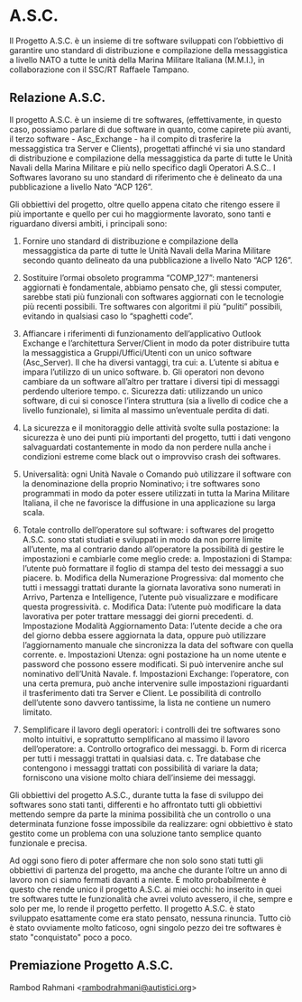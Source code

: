 # A.S.C.
Il Progetto A.S.C. è un insieme di tre software sviluppati con l’obbiettivo di garantire uno standard di distribuzione e compilazione della messaggistica a livello NATO a tutte le unità della Marina Militare Italiana (M.M.I.), in collaborazione con il SSC/RT Raffaele Tampano.

## Relazione A.S.C.

Il progetto A.S.C. è un insieme di tre softwares, (effettivamente, in questo caso, possiamo parlare di due software in quanto, come capirete più avanti, il terzo software - Asc_Exchange - ha il compito di trasferire la messaggistica tra Server e Clients), progettati affinché vi sia uno standard di distribuzione e compilazione della messaggistica da parte di tutte le Unità Navali della Marina Militare e più nello specifico dagli Operatori A.S.C.. I Softwares lavorano su uno standard di riferimento che è delineato da una pubblicazione a livello Nato “ACP 126”.

Gli obbiettivi del progetto, oltre quello appena citato che ritengo essere il più importante e quello per cui ho maggiormente lavorato, sono tanti e riguardano diversi ambiti, i principali sono:
1.  Fornire uno standard di distribuzione e compilazione della messaggistica da parte di tutte le Unità Navali della Marina Militare secondo quanto delineato da una pubblicazione a livello Nato “ACP 126”.

2.  Sostituire l’ormai obsoleto programma “COMP_127”: mantenersi aggiornati è fondamentale, abbiamo pensato che, gli stessi computer, sarebbe stati più funzionali con softwares aggiornati con le tecnologie più recenti possibili. Tre softwares con algoritmi il più “puliti” possibili, evitando in qualsiasi caso lo “spaghetti code”.

3. Affiancare i riferimenti di funzionamento dell’applicativo Outlook Exchange e l’architettura Server/Client in modo da poter distribuire tutta la messaggistica a Gruppi/Uffici/Utenti con un unico software (Asc_Server). Il che ha diversi vantaggi, tra cui:
 a. L’utente si abitua e impara l’utilizzo di un unico software.
 b. Gli operatori non devono cambiare da un software all’altro per trattare i diversi tipi di messaggi perdendo ulteriore tempo.
 c. Sicurezza dati: utilizzando un unico software, di cui si conosce l’intera struttura (sia a livello di codice che a livello funzionale), si limita al massimo un’eventuale perdita di dati.
4. La sicurezza e il monitoraggio delle attività svolte sulla postazione: la sicurezza è uno dei punti più importanti del progetto, tutti i dati vengono salvaguardati costantemente in modo da non perdere nulla anche i condizioni estreme come black out o improvviso crash dei softwares.
5. Universalità: ogni Unità Navale o Comando può utilizzare il software con la denominazione della proprio Nominativo; i tre softwares sono programmati in modo da poter essere utilizzati in tutta la Marina Militare Italiana, il che ne favorisce la diffusione in una applicazione su larga scala.
6. Totale controllo dell’operatore sul software: i softwares del progetto A.S.C. sono stati studiati e sviluppati in modo da non porre limite all’utente, ma al contrario dando all’operatore la possibilità di gestire le impostazioni e cambiarle come meglio crede:
 a. Impostazioni di Stampa: l’utente può formattare il foglio di stampa del testo dei messaggi a suo piacere.
 b. Modifica della Numerazione Progressiva: dal momento che tutti i messaggi trattati durante la giornata lavorativa sono numerati in Arrivo, Partenza e Intelligence, l’utente può visualizzare e modificare questa progressività.
 c. Modifica Data: l’utente può modificare la data lavorativa per poter trattare messaggi dei giorni precedenti.
 d. Impostazione Modalità Aggiornamento Data: l’utente decide a che ora del giorno debba essere aggiornata la data, oppure può utilizzare l’aggiornamento manuale che sincronizza la data del software con quella corrente.
 e. Impostazioni Utenza: ogni postazione ha un nome utente e password che possono essere modificati. Si può intervenire anche sul nominativo dell’Unità Navale.
 f. Impostazioni Exchange: l’operatore, con una certa premura, può anche intervenire sulle impostazioni riguardanti il trasferimento dati tra Server e Client.
Le possibilità di controllo dell’utente sono davvero tantissime, la lista ne contiene un numero limitato.
7. Semplificare il lavoro degli operatori: i controlli dei tre softwares sono molto intuitivi, e soprattutto semplificano al massimo il lavoro dell’operatore:
 a. Controllo ortografico dei messaggi.
 b. Form di ricerca per tutti i messaggi trattati in qualsiasi data.
 c. Tre database che contengono i messaggi trattati con possibilità di variare la data; forniscono una visione molto chiara dell’insieme dei messaggi.

Gli obbiettivi del progetto A.S.C., durante tutta la fase di sviluppo dei softwares sono stati tanti, differenti e ho affrontato tutti gli obbiettivi mettendo sempre da parte la minima possibilità che un controllo o una determinata funzione fosse impossibile da realizzare: ogni obbiettivo è stato gestito come un problema con una soluzione tanto semplice quanto funzionale e precisa.

Ad oggi sono fiero di poter affermare che non solo sono stati tutti gli obbiettivi di partenza del progetto, ma anche che durante l’oltre un anno di lavoro non ci siamo fermati davanti a niente. E molto probabilmente è questo che rende unico il progetto A.S.C. ai miei occhi: ho inserito in quei tre softwares tutte le funzionalità che avrei voluto avessero, il che, sempre e solo per me, lo rende il progetto perfetto. Il progetto A.S.C. è stato sviluppato esattamente come era stato pensato, nessuna rinuncia. Tutto ciò è stato ovviamente molto faticoso, ogni singolo pezzo dei tre softwares è stato "conquistato" poco a poco.

## Premiazione Progetto A.S.C.


Rambod Rahmani <<rambodrahmani@autistici.org>>
